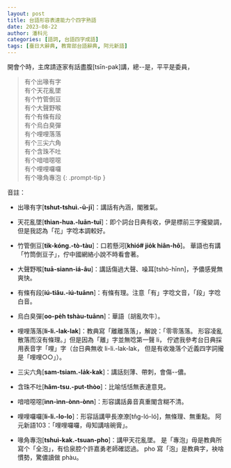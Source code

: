 ```yaml
---
layout: post
title: 台語形容表達能力个四字熟語
date: 2023-08-22
author: 潘科元
categories: [語詞, 台語四字成語]
tags: [臺日大辭典, 教育部台語辭典, 阿元新語]
---
```


開會个時，主席請逐家有話盡腹[tsīn-pak]講，總\--是，平平是委員，

> 有个出喙有字  
有个天花亂墜  
有个竹管倒豆  
有个大聲野喉  
有个有條有段  
有个烏白臭彈  
有个哩哩落落  
有个三尖六角  
有个含珠不吐  
有个喑喑噁噁  
有个哩哩囉囉  
有个喙角專泡
{: .prompt-tip }

音註：

- 出喙有字[**tshut-tshuì.-ū-jī**]：講話有內涵，閣雅氣。

- 天花亂墜[**thian-hua.-luān-tuī**]：即个詞台日典有收，伊是標前三字攏變調，
但是我認為「花」字唸本調較好。

- 竹管倒豆[**tik-kóng.-tò-tàu**]：口若懸河[**khió# jio̍k hiân-hô**]。
華語也有講「竹筒倒豆子」，佇中國網絡小說不時看會著。

- 大聲野喉[**tuā-siann-iá-âu**]：講話傷過大聲、噪耳[tshò-hīnn]，予儂感覺無爽快。

- 有條有段[**iú-tiâu.-iú-tuānn**]：有條有理。注意「有」字唸文音，「段」字唸白音。

- 烏白臭彈[**oo-pe̍h tshàu-tuānn**]：華語〔胡亂吹牛〕。

- 哩哩落落[**li-li.-lak-lak**]：教典寫「離離落落」，解說：「零零落落。
形容凌亂散落而沒有條理。」但是因為「離」字並無唸第一聲 li，
佇遮我參考台日典採用表音字「哩」字（台日典無收 li-li.-lak-lak，
但是有收幾落个近義四字詞攏是「哩哩○○」）。

- 三尖六角[**sam-tsiam.-la̍k-kak**]：講話刻薄、帶刺，會傷\--儂。

- 含珠不吐[**hâm-tsu.-put-thòo**]：比喻恬恬無表達意見。

- 喑喑噁噁[**ìnn-ìnn-ònn-ònn**]：形容講話鼻音真重閣含糊不清。

- 哩哩囉囉[**li-li.-lo-lo**]：形容話講甲長潦潦[tn̂g-ló-ló]，無條理、無重點。
阿元新語103：「哩哩囉囉，毋知講啥碗膏」。

- 喙角專泡[**tshuì-kak.-tsuan-pho**]：講甲天花亂墜。
是「專泡」毋是教典所寫个「全泡」，有佮泉腔个許嘉勇老師確認過。
pho 寫「泡」是教典字，袂啥慣勢，驚儂讀做 phàu。
